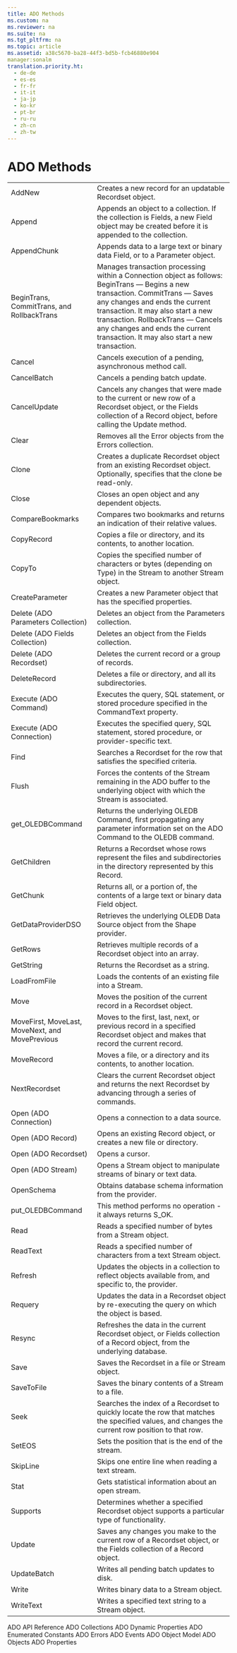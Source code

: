 ```yaml
---
title: ADO Methods
ms.custom: na
ms.reviewer: na
ms.suite: na
ms.tgt_pltfrm: na
ms.topic: article
ms.assetid: a38c5670-ba28-44f3-bd5b-fcb46880e904
manager:sonalm
translation.priority.ht: 
  - de-de
  - es-es
  - fr-fr
  - it-it
  - ja-jp
  - ko-kr
  - pt-br
  - ru-ru
  - zh-cn
  - zh-tw
---
```

# ADO Methods
<?xml version="1.0" encoding="utf-8"?>
<developerOrientationDocument xmlns="http://ddue.schemas.microsoft.com/authoring/2003/5" xmlns:xlink="http://www.w3.org/1999/xlink" xmlns:xsi="http://www.w3.org/2001/XMLSchema-instance" xsi:schemaLocation="http://ddue.schemas.microsoft.com/authoring/2003/5 http://dduestorage.blob.core.windows.net/ddueschema/developer.xsd">
  <introduction>
    <table xmlns:caps="http://schemas.microsoft.com/build/caps/2013/11">
      <tbody>
        <tr>
          <TD>
            <para>
              <legacyLink xlink:href="a9f54be9-5763-45d0-a6eb-09981b03bc08">AddNew</legacyLink>
            </para>
          </TD>
          <TD>
            <para>Creates a new record for an updatable <legacyBold>Recordset</legacyBold> object.</para>
          </TD>
        </tr>
        <tr>
          <TD>
            <para>
              <legacyLink xlink:href="f8a9bbed-ba9c-4698-945d-317ad22d2e92">Append</legacyLink>
            </para>
          </TD>
          <TD>
            <para>Appends an object to a collection. If the collection is <legacyBold>Fields</legacyBold>, a new <legacyBold>Field</legacyBold> object may be created before it is appended to the collection.</para>
          </TD>
        </tr>
        <tr>
          <TD>
            <para>
              <legacyLink xlink:href="c648b5a8-d4f1-4d16-836e-3957feb03617">AppendChunk</legacyLink>
            </para>
          </TD>
          <TD>
            <para>Appends data to a large text or binary data <legacyBold>Field</legacyBold>, or to a <legacyBold>Parameter</legacyBold> object.</para>
          </TD>
        </tr>
        <tr>
          <TD>
            <para>
              <legacyLink xlink:href="d4683472-4120-4236-8640-fa9ae289e23e">BeginTrans, CommitTrans, and RollbackTrans</legacyLink>
            </para>
          </TD>
          <TD>
            <para>Manages transaction processing within a <legacyBold>Connection</legacyBold> object as follows:</para>
            <para>
              <legacyBold>BeginTrans</legacyBold> — Begins a new transaction.</para>
            <para>
              <legacyBold>CommitTrans</legacyBold> — Saves any changes and ends the current transaction. It may also start a new transaction.</para>
            <para>
              <legacyBold>RollbackTrans</legacyBold> — Cancels any changes and ends the current transaction. It may also start a new transaction.</para>
          </TD>
        </tr>
        <tr>
          <TD>
            <para>
              <legacyLink xlink:href="e0db4e15-6787-41e2-8f13-9e9b524d620a">Cancel</legacyLink>
            </para>
          </TD>
          <TD>
            <para>Cancels execution of a pending, asynchronous method call.</para>
          </TD>
        </tr>
        <tr>
          <TD>
            <para>
              <legacyLink xlink:href="dbdc2574-e44e-4d95-b03d-4a5d9e9adf3c">CancelBatch</legacyLink>
            </para>
          </TD>
          <TD>
            <para>Cancels a pending batch update.</para>
          </TD>
        </tr>
        <tr>
          <TD>
            <para>
              <legacyLink xlink:href="eaa856cc-c786-462e-890c-c896261b1741">CancelUpdate</legacyLink>
            </para>
          </TD>
          <TD>
            <para>Cancels any changes that were made to the current or new row of a <legacyBold>Recordset</legacyBold> object, or the <legacyBold>Fields</legacyBold> collection of a <legacyBold>Record</legacyBold> object, before calling the <legacyBold>Update</legacyBold> method.</para>
          </TD>
        </tr>
        <tr>
          <TD>
            <para>
              <legacyLink xlink:href="0a61ba7a-20b8-426a-91a0-9040e7c5a98a">Clear</legacyLink>
            </para>
          </TD>
          <TD>
            <para>Removes all the <legacyBold>Error</legacyBold> objects from the <legacyBold>Errors</legacyBold> collection.</para>
          </TD>
        </tr>
        <tr>
          <TD>
            <para>
              <legacyLink xlink:href="ad49265f-1c05-4271-9bbf-7c00010ac18c">Clone</legacyLink>
            </para>
          </TD>
          <TD>
            <para>Creates a duplicate <legacyBold>Recordset </legacyBold>object from an existing <legacyBold>Recordset</legacyBold> object. Optionally, specifies that the clone be read-only.</para>
          </TD>
        </tr>
        <tr>
          <TD>
            <para>
              <legacyLink xlink:href="3cdf27d1-a180-4cff-8e42-95dec5fb1b55">Close</legacyLink>
            </para>
          </TD>
          <TD>
            <para>Closes an open object and any dependent objects.</para>
          </TD>
        </tr>
        <tr>
          <TD>
            <para>
              <legacyLink xlink:href="d0b64286-2cc4-4a22-8f1d-9aefeebbcbc6">CompareBookmarks</legacyLink>
            </para>
          </TD>
          <TD>
            <para>Compares two bookmarks and returns an indication of their relative values.</para>
          </TD>
        </tr>
        <tr>
          <TD>
            <para>
              <legacyLink xlink:href="b9bcf272-3c74-479f-95dd-0229a32e98fc">CopyRecord</legacyLink>
            </para>
          </TD>
          <TD>
            <para>Copies a file or directory, and its contents, to another location. </para>
          </TD>
        </tr>
        <tr>
          <TD>
            <para>
              <legacyLink xlink:href="b4aa5714-916b-48b8-8b09-cc2708379602">CopyTo</legacyLink>
            </para>
          </TD>
          <TD>
            <para>Copies the specified number of characters or bytes (depending on <legacyBold>Type</legacyBold>) in the <legacyBold>Stream</legacyBold> to another <legacyBold>Stream</legacyBold> object.</para>
          </TD>
        </tr>
        <tr>
          <TD>
            <para>
              <legacyLink xlink:href="9666fdcc-0544-4ed7-a97b-c415f2a56d7e">CreateParameter</legacyLink>
            </para>
          </TD>
          <TD>
            <para>Creates a new <legacyBold>Parameter</legacyBold> object that has the specified properties.</para>
          </TD>
        </tr>
        <tr>
          <TD>
            <para>
              <legacyLink xlink:href="160c575e-df63-4ade-a2d3-5fd8f72e70cc">Delete (ADO Parameters Collection)</legacyLink>
            </para>
          </TD>
          <TD>
            <para>Deletes an object from the <legacyBold>Parameters</legacyBold> collection.</para>
          </TD>
        </tr>
        <tr>
          <TD>
            <para>
              <legacyLink xlink:href="25bedc25-c51c-4cab-96ce-930b959965d9">Delete (ADO Fields Collection)</legacyLink>
            </para>
          </TD>
          <TD>
            <para>Deletes an object from the <legacyBold>Fields</legacyBold> collection.</para>
          </TD>
        </tr>
        <tr>
          <TD>
            <para>
              <legacyLink xlink:href="1eb9209c-602c-4507-b0c2-6527a599b67d">Delete (ADO Recordset)</legacyLink>
            </para>
          </TD>
          <TD>
            <para>Deletes the current record or a group of records.</para>
          </TD>
        </tr>
        <tr>
          <TD>
            <para>
              <legacyLink xlink:href="2726498c-dbd8-4266-983b-ae7d62c39142">DeleteRecord</legacyLink>
            </para>
          </TD>
          <TD>
            <para>Deletes a file or directory, and all its subdirectories.</para>
          </TD>
        </tr>
        <tr>
          <TD>
            <para>
              <legacyLink xlink:href="f84a5ff3-0528-4ad7-9bea-9a15103378dd">Execute (ADO Command)</legacyLink>
            </para>
          </TD>
          <TD>
            <para>Executes the query, SQL statement, or stored procedure specified in the <legacyBold>CommandText</legacyBold> property.</para>
          </TD>
        </tr>
        <tr>
          <TD>
            <para>
              <legacyLink xlink:href="03c69320-96b2-4d85-8d49-a13b13e31578">Execute (ADO Connection)</legacyLink>
            </para>
          </TD>
          <TD>
            <para>Executes the specified query, SQL statement, stored procedure, or provider-specific text.</para>
          </TD>
        </tr>
        <tr>
          <TD>
            <para>
              <legacyLink xlink:href="55c9810a-d8ca-46c2-a9dc-80e7ee7aa188">Find</legacyLink>
            </para>
          </TD>
          <TD>
            <para>Searches a <legacyBold>Recordset</legacyBold> for the row that satisfies the specified criteria.</para>
          </TD>
        </tr>
        <tr>
          <TD>
            <para>
              <legacyLink xlink:href="938522b4-f836-4c80-8d27-a598a000f0ee">Flush</legacyLink>
            </para>
          </TD>
          <TD>
            <para>Forces the contents of the <legacyBold>Stream</legacyBold> remaining in the ADO buffer to the underlying object with which the <legacyBold>Stream</legacyBold> is associated.</para>
          </TD>
        </tr>
        <tr>
          <TD>
            <para>
              <link xlink:href="23d551f5-3d5b-434b-ade6-fef15f1710e7">get_OLEDBCommand</link>
            </para>
          </TD>
          <TD>
            <para>Returns the underlying OLEDB Command, first propagating any parameter information set on the ADO Command to the OLEDB command.</para>
          </TD>
        </tr>
        <tr>
          <TD>
            <para>
              <legacyLink xlink:href="b3f09bac-4f66-49f6-aa5a-6fbb4fb28338">GetChildren</legacyLink>
            </para>
          </TD>
          <TD>
            <para>Returns a <legacyBold>Recordset</legacyBold> whose rows represent the files and subdirectories in the directory represented by this <legacyBold>Record</legacyBold>.</para>
          </TD>
        </tr>
        <tr>
          <TD>
            <para>
              <legacyLink xlink:href="fc268e22-205b-44a3-9038-ffed51e23e10">GetChunk</legacyLink>
            </para>
          </TD>
          <TD>
            <para>Returns all, or a portion of, the contents of a large text or binary data <legacyBold>Field</legacyBold> object.</para>
          </TD>
        </tr>
        <tr>
          <TD>
            <para>
              <link xlink:href="5a4c6bd5-0c79-4f81-a977-0561392d8d50">GetDataProviderDSO</link>
            </para>
          </TD>
          <TD>
            <para>Retrieves the underlying OLEDB Data Source object from the Shape provider.</para>
          </TD>
        </tr>
        <tr>
          <TD>
            <para>
              <legacyLink xlink:href="14b92860-4171-47d9-a413-dd60dd6a8880">GetRows</legacyLink>
            </para>
          </TD>
          <TD>
            <para>Retrieves multiple records of a <legacyBold>Recordset</legacyBold> object into an array.</para>
          </TD>
        </tr>
        <tr>
          <TD>
            <para>
              <legacyLink xlink:href="92452940-b2a7-456e-94fc-3780c71da33c">GetString</legacyLink>
            </para>
          </TD>
          <TD>
            <para>Returns the <legacyBold>Recordset</legacyBold> as a string.</para>
          </TD>
        </tr>
        <tr>
          <TD>
            <para>
              <legacyLink xlink:href="b18d8d38-7354-4a94-b637-6ac035faa433">LoadFromFile</legacyLink>
            </para>
          </TD>
          <TD>
            <para>Loads the contents of an existing file into a <legacyBold>Stream</legacyBold>.</para>
          </TD>
        </tr>
        <tr>
          <TD>
            <para>
              <legacyLink xlink:href="13fe9381-d00b-4f4a-9162-83c3f21b3837">Move</legacyLink>
            </para>
          </TD>
          <TD>
            <para>Moves the position of the current record in a <legacyBold>Recordset</legacyBold> object.</para>
          </TD>
        </tr>
        <tr>
          <TD>
            <para>
              <legacyLink xlink:href="a61a01a7-5b33-4150-9126-21dfa63654cb">MoveFirst, MoveLast, MoveNext, and MovePrevious</legacyLink>
            </para>
          </TD>
          <TD>
            <para>Moves to the first, last, next, or previous record in a specified <legacyBold>Recordset</legacyBold> object and makes that record the current record.</para>
          </TD>
        </tr>
        <tr>
          <TD>
            <para>
              <legacyLink xlink:href="6d2807b0-b861-4583-bcaf-fb0b82e0f2d0">MoveRecord</legacyLink>
            </para>
          </TD>
          <TD>
            <para>Moves a file, or a directory and its contents, to another location. </para>
          </TD>
        </tr>
        <tr>
          <TD>
            <para>
              <legacyLink xlink:href="ab1fa449-a695-4987-b1ee-bc68f89418dd">NextRecordset</legacyLink>
            </para>
          </TD>
          <TD>
            <para>Clears the current <legacyBold>Recordset</legacyBold> object and returns the next <legacyBold>Recordset</legacyBold> by advancing through a series of commands.</para>
          </TD>
        </tr>
        <tr>
          <TD>
            <para>
              <legacyLink xlink:href="663defab-5545-4973-9036-24d5882c9737">Open (ADO Connection)</legacyLink>
            </para>
          </TD>
          <TD>
            <para>Opens a connection to a data source.</para>
          </TD>
        </tr>
        <tr>
          <TD>
            <para>
              <legacyLink xlink:href="ab79a623-88a9-40b6-a017-a658bf19b778">Open (ADO Record)</legacyLink>
            </para>
          </TD>
          <TD>
            <para>Opens an existing <legacyBold>Record</legacyBold> object, or creates a new file or directory.</para>
          </TD>
        </tr>
        <tr>
          <TD>
            <para>
              <legacyLink xlink:href="3236749c-4b71-4235-89e2-ccdfaaa9319d">Open (ADO Recordset)</legacyLink>
            </para>
          </TD>
          <TD>
            <para>Opens a cursor.</para>
          </TD>
        </tr>
        <tr>
          <TD>
            <para>
              <legacyLink xlink:href="d26f48fb-904e-4932-a245-3b4332ca1600">Open (ADO Stream)</legacyLink>
            </para>
          </TD>
          <TD>
            <para>Opens a <legacyBold>Stream</legacyBold> object to manipulate streams of binary or text data.</para>
          </TD>
        </tr>
        <tr>
          <TD>
            <para>
              <legacyLink xlink:href="850cf3ce-f18f-4e7c-8597-96c1dc504866">OpenSchema</legacyLink>
            </para>
          </TD>
          <TD>
            <para>Obtains database schema information from the provider.</para>
          </TD>
        </tr>
        <tr>
          <TD>
            <para>
              <link xlink:href="ca6a5804-bf5c-4afc-99db-22904bc0b33d">put_OLEDBCommand</link>
            </para>
          </TD>
          <TD>
            <para>This method performs no operation - it always returns S_OK.</para>
          </TD>
        </tr>
        <tr>
          <TD>
            <para>
              <legacyLink xlink:href="838502de-80f1-4eeb-8838-dd3d9403e567">Read</legacyLink>
            </para>
          </TD>
          <TD>
            <para>Reads a specified number of bytes from a <legacyBold>Stream</legacyBold> object.</para>
          </TD>
        </tr>
        <tr>
          <TD>
            <para>
              <legacyLink xlink:href="be5a409e-cf87-4859-9ea5-713401755a77">ReadText</legacyLink>
            </para>
          </TD>
          <TD>
            <para>Reads a specified number of characters from a text <legacyBold>Stream</legacyBold> object.</para>
          </TD>
        </tr>
        <tr>
          <TD>
            <para>
              <legacyLink xlink:href="089b7ca7-684f-4259-8032-5bd1ecc54426">Refresh</legacyLink>
            </para>
          </TD>
          <TD>
            <para>Updates the objects in a collection to reflect objects available from, and specific to, the provider.</para>
          </TD>
        </tr>
        <tr>
          <TD>
            <para>
              <legacyLink xlink:href="d81ab76f-1aa8-4ccf-92ec-b65254dc3ea1">Requery</legacyLink>
            </para>
          </TD>
          <TD>
            <para>Updates the data in a <legacyBold>Recordset</legacyBold> object by re-executing the query on which the object is based.</para>
          </TD>
        </tr>
        <tr>
          <TD>
            <para>
              <legacyLink xlink:href="73b355d4-a4c0-434b-bfc4-039b1c76b32e">Resync</legacyLink>
            </para>
          </TD>
          <TD>
            <para>Refreshes the data in the current <legacyBold>Recordset</legacyBold> object, or <legacyBold>Fields</legacyBold> collection of a <legacyBold>Record</legacyBold> object, from the underlying database.</para>
          </TD>
        </tr>
        <tr>
          <TD>
            <para>
              <legacyLink xlink:href="ed3d9678-5c28-4e61-8bb3-7dfb66d99cf5">Save</legacyLink>
            </para>
          </TD>
          <TD>
            <para>Saves the <legacyBold>Recordset</legacyBold> in a file or <legacyBold>Stream</legacyBold> object.</para>
          </TD>
        </tr>
        <tr>
          <TD>
            <para>
              <legacyLink xlink:href="8a8594f2-422b-4d2e-94f8-7fe337445900">SaveToFile</legacyLink>
            </para>
          </TD>
          <TD>
            <para>Saves the binary contents of a <legacyBold>Stream</legacyBold> to a file.</para>
          </TD>
        </tr>
        <tr>
          <TD>
            <para>
              <legacyLink xlink:href="129293d2-19d3-4940-bf64-483ee72fb4a1">Seek</legacyLink>
            </para>
          </TD>
          <TD>
            <para>Searches the index of a <legacyBold>Recordset</legacyBold> to quickly locate the row that matches the specified values, and changes the current row position to that row.</para>
          </TD>
        </tr>
        <tr>
          <TD>
            <para>
              <legacyLink xlink:href="707c18ca-6a56-4970-bbd6-ae1fb86a0b8a">SetEOS</legacyLink>
            </para>
          </TD>
          <TD>
            <para>Sets the position that is the end of the stream.</para>
          </TD>
        </tr>
        <tr>
          <TD>
            <para>
              <legacyLink xlink:href="0abc00fe-ee09-4c8e-b1f2-48ee9c5f3329">SkipLine</legacyLink>
            </para>
          </TD>
          <TD>
            <para>Skips one entire line when reading a text stream.</para>
          </TD>
        </tr>
        <tr>
          <TD>
            <para>
              <legacyLink xlink:href="99a2b2d4-e6b1-4205-b011-72d024ea7240">Stat</legacyLink>
            </para>
          </TD>
          <TD>
            <para>Gets statistical information about an open stream.</para>
          </TD>
        </tr>
        <tr>
          <TD>
            <para>
              <legacyLink xlink:href="298fc41c-0b55-42fc-b373-c5133b4da6a5">Supports</legacyLink>
            </para>
          </TD>
          <TD>
            <para>Determines whether a specified <legacyBold>Recordset</legacyBold> object supports a particular type of functionality.</para>
          </TD>
        </tr>
        <tr>
          <TD>
            <para>
              <legacyLink xlink:href="6b2a9c31-1a7e-40db-8a53-30720d0f6cc1">Update</legacyLink>
            </para>
          </TD>
          <TD>
            <para>Saves any changes you make to the current row of a <legacyBold>Recordset</legacyBold> object, or the <legacyBold>Fields</legacyBold> collection of a <legacyBold>Record</legacyBold> object.</para>
          </TD>
        </tr>
        <tr>
          <TD>
            <para>
              <legacyLink xlink:href="23f9314c-b027-4a51-aeae-50caa2977740">UpdateBatch</legacyLink>
            </para>
          </TD>
          <TD>
            <para>Writes all pending batch updates to disk.</para>
          </TD>
        </tr>
        <tr>
          <TD>
            <para>
              <legacyLink xlink:href="02982e6a-ac5f-4af2-b82e-ce12534b84b2">Write</legacyLink>
            </para>
          </TD>
          <TD>
            <para>Writes binary data to a <legacyBold>Stream</legacyBold> object.</para>
          </TD>
        </tr>
        <tr>
          <TD>
            <para>
              <legacyLink xlink:href="7a669048-13f4-4574-a2b1-985e089729d5">WriteText</legacyLink>
            </para>
          </TD>
          <TD>
            <para>Writes a specified text string to a <legacyBold>Stream</legacyBold> object.</para>
          </TD>
        </tr>
      </tbody>
    </table>
  </introduction>
  <relatedTopics>
<link xlink:href="bfd96a4b-c913-45aa-9e4c-ec86ac364f3a">ADO API Reference</link>
<link xlink:href="b5e1d26d-b41d-4e35-8c7c-972426473dfb">ADO Collections</link>
<link xlink:href="d7b06d72-f792-4328-93a2-5006b9e2c581">ADO Dynamic Properties</link>
<link xlink:href="c97ed131-1a93-463c-9e61-22f029b0c474">ADO Enumerated Constants</link>
<link xlink:href="0ce201c3-6657-4c87-ae81-0d7dc5b5a431">ADO Errors</link>
<link xlink:href="0ded5ad9-8f83-4224-95af-38512783b972">ADO Events</link>
<link xlink:href="4aca9838-1ec6-4084-bd63-dc2d17d8ab7d">ADO Object Model</link>
<link xlink:href="d0b7e254-c89f-4406-b846-a060ef038c30">ADO Objects</link>
<link xlink:href="0ac0d1a7-6c7a-4f4c-b115-428935e0f98b">ADO Properties</link>
</relatedTopics>
</developerOrientationDocument>